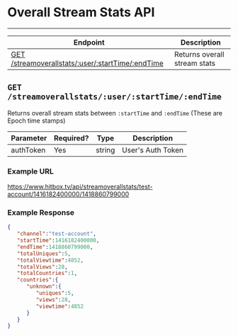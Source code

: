# Overall Stream Stats API
***

| Endpoint | Description |
| ---- | --------------- |
| [GET /streamoverallstats/:user/:startTime/:endTime](/channel/steamoverallstats.md#get-streamoverallstatsuserstarttimeendtime) | Returns overall stream stats |

## `GET /streamoverallstats/:user/:startTime/:endTime`

Returns overall stream stats between `:startTime` and `:endTime` (These are Epoch time stamps)

| Parameter | Required? | Type | Description |
| --- | --- | --- | --- |
| authToken | Yes | string | User's Auth Token |

### Example URL

https://www.hitbox.tv/api/streamoverallstats/test-account/1416182400000/1418860799000

### Example Response 

```json
{
   "channel":"test-account",
   "startTime":1416182400000,
   "endTime":1418860799000,
   "totalUniques":5,
   "totalViewtime":4852,
   "totalViews":28,
   "totalCountries":1,
   "countries":{
      "unknown":{
         "uniques":5,
         "views":28,
         "viewtime":4852
      }
   }
}
```
